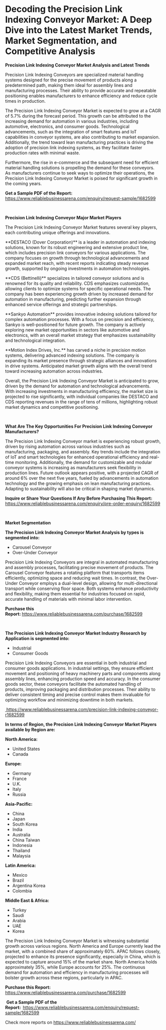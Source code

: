 <p><h1>Decoding the Precision Link Indexing Conveyor Market: A Deep Dive into the Latest Market Trends, Market Segmentation, and Competitive Analysis</h1></p><p><strong>Precision Link Indexing Conveyor Market Analysis and Latest Trends</strong></p>
<p><p>Precision Link Indexing Conveyors are specialized material handling systems designed for the precise movement of products along a predetermined path, making them ideal for assembly lines and manufacturing processes. Their ability to provide accurate and repeatable positioning enables manufacturers to enhance efficiency and reduce cycle times in production. </p><p>The Precision Link Indexing Conveyor Market is expected to grow at a CAGR of 5.7% during the forecast period. This growth can be attributed to the increasing demand for automation in various industries, including automotive, electronics, and consumer goods. Technological advancements, such as the integration of smart features and IoT capabilities in conveyor systems, are also contributing to market expansion. Additionally, the trend toward lean manufacturing practices is driving the adoption of precision link indexing systems, as they facilitate faster production rates with minimal waste. </p><p>Furthermore, the rise in e-commerce and the subsequent need for efficient material handling solutions is propelling the demand for these conveyors. As manufacturers continue to seek ways to optimize their operations, the Precision Link Indexing Conveyor Market is poised for significant growth in the coming years.</p></p>
<p><strong>Get a Sample PDF of the Report:&nbsp;</strong> <a href="https://www.reliablebusinessarena.com/enquiry/request-sample/1682599?utm_campaign=2532&utm_medium=2&utm_source=Github&utm_content=ia&utm_term=26032025&utm_id=precision-link-indexing-conveyor">https://www.reliablebusinessarena.com/enquiry/request-sample/1682599</a></p>
<p>&nbsp;</p>
<p><strong>Precision Link Indexing Conveyor Major Market Players</strong></p>
<p><p>The Precision Link Indexing Conveyor Market features several key players, each contributing unique offerings and innovations. </p><p>**DESTACO (Dover Corporation)** is a leader in automation and indexing solutions, known for its robust engineering and extensive product line, which includes precision link conveyors for various applications. The company focuses on growth through technological advancements and expanded market reach, with recent reports indicating steady revenue growth, supported by ongoing investments in automation technologies.</p><p>**CDS (Bettinelli)** specializes in tailored conveyor solutions and is renowned for its quality and reliability. CDS emphasizes customization, allowing clients to optimize systems for specific operational needs. The company has been experiencing growth driven by increased demand for automation in manufacturing, predicting further expansion through enhanced service offerings and strategic partnerships.</p><p>**Sankyo Automation** provides innovative indexing solutions tailored for complex automation processes. With a focus on precision and efficiency, Sankyo is well-positioned for future growth. The company is actively exploring new market opportunities in sectors like automotive and electronics, with an overall market strategy that emphasizes sustainability and technological integration.</p><p>**Motion Index Drives, Inc.** has carved a niche in precision motion systems, delivering advanced indexing solutions. The company is expanding its market presence through strategic alliances and innovations in drive systems. Anticipated market growth aligns with the overall trend toward increasing automation across industries.</p><p>Overall, the Precision Link Indexing Conveyor Market is anticipated to grow, driven by the demand for automation and technological advancements. With increasing investments in manufacturing efficiency, the market size is projected to rise significantly, with individual companies like DESTACO and CDS reporting revenues in the range of tens of millions, highlighting robust market dynamics and competitive positioning.</p></p>
<p>&nbsp;</p>
<p><strong>What Are The Key Opportunities For Precision Link Indexing Conveyor Manufacturers?</strong></p>
<p><p>The Precision Link Indexing Conveyor market is experiencing robust growth, driven by rising automation across various industries such as manufacturing, packaging, and assembly. Key trends include the integration of IoT and smart technologies for enhanced operational efficiency and real-time monitoring. Additionally, the demand for customizable and modular conveyor systems is increasing as manufacturers seek flexibility in production lines. Future outlook appears positive, with a projected CAGR of around 6% over the next five years, fueled by advancements in automation technology and the growing emphasis on lean manufacturing practices. Adapting to sustainability will also be critical in shaping market dynamics.</p></p>
<p><strong>Inquire or Share Your Questions If Any Before Purchasing This Report:</strong> <a href="https://www.reliablebusinessarena.com/enquiry/pre-order-enquiry/1682599?utm_campaign=2532&utm_medium=2&utm_source=Github&utm_content=ia&utm_term=26032025&utm_id=precision-link-indexing-conveyor">https://www.reliablebusinessarena.com/enquiry/pre-order-enquiry/1682599</a></p>
<p>&nbsp;</p>
<p><strong>Market Segmentation</strong></p>
<p><strong>The Precision Link Indexing Conveyor Market Analysis by types is segmented into:</strong></p>
<p><ul><li>Carousel Conveyor</li><li>Over-Under Conveyor</li></ul></p>
<p><p>Precision Link Indexing Conveyors are integral in automated manufacturing and assembly processes, facilitating precise movement of products. The Carousel Conveyor features a rotating platform that transports items efficiently, optimizing space and reducing wait times. In contrast, the Over-Under Conveyor employs a dual-level design, allowing for multi-directional transport while conserving floor space. Both systems enhance productivity and flexibility, making them essential for industries focused on rapid, accurate handling of materials with minimal labor intervention.</p></p>
<p><strong>Purchase this Report:&nbsp;</strong><a href="https://www.reliablebusinessarena.com/purchase/1682599?utm_campaign=2532&utm_medium=2&utm_source=Github&utm_content=ia&utm_term=26032025&utm_id=precision-link-indexing-conveyor">https://www.reliablebusinessarena.com/purchase/1682599</a></p>
<p>&nbsp;</p>
<p><strong>The Precision Link Indexing Conveyor Market Industry Research by Application is segmented into:</strong></p>
<p><ul><li>Industrial</li><li>Consumer Goods</li></ul></p>
<p><p>Precision Link Indexing Conveyors are essential in both industrial and consumer goods applications. In industrial settings, they ensure efficient movement and positioning of heavy machinery parts and components along assembly lines, enhancing production speed and accuracy. In the consumer goods sector, these conveyors facilitate the automated handling of products, improving packaging and distribution processes. Their ability to deliver consistent timing and precise control makes them invaluable for optimizing workflow and minimizing downtime in both markets.</p></p>
<p><a href="https://www.reliablebusinessarena.com/precision-link-indexing-conveyor-r1682599?utm_campaign=2532&utm_medium=2&utm_source=Github&utm_content=ia&utm_term=26032025&utm_id=precision-link-indexing-conveyor">&nbsp;https://www.reliablebusinessarena.com/precision-link-indexing-conveyor-r1682599</a></p>
<p><strong>In terms of Region, the Precision Link Indexing Conveyor Market Players available by Region are:</strong></p>
<p>
    <p> <strong> North America: </strong>
        <ul>
            <li>United States</li>
            <li>Canada</li>
        </ul>
        </p> 
    <p> <strong> Europe: </strong>
        <ul>
            <li>Germany</li>
            <li>France</li>
            <li>U.K.</li>
            <li>Italy</li>
            <li>Russia</li>
        </ul>
        </p> 
    <p> <strong> Asia-Pacific: </strong>
        <ul>
            <li>China</li>
            <li>Japan</li>
            <li>South Korea</li>
            <li>India</li>
            <li>Australia</li>
            <li>China Taiwan</li>
            <li>Indonesia</li>
            <li>Thailand</li>
            <li>Malaysia</li>
        </ul>
        </p> 
    <p> <strong> Latin America: </strong>
        <ul>
            <li>Mexico</li>
            <li>Brazil</li>
            <li>Argentina Korea</li>
            <li>Colombia</li>
        </ul>
        </p> 
    <p> <strong> Middle East & Africa: </strong>
        <ul>
            <li>Turkey</li>
            <li>Saudi</li>
            <li>Arabia</li>
            <li>UAE</li>
            <li>Korea</li>
        </ul>
    </p>
    </p>
<p><p>The Precision Link Indexing Conveyor Market is witnessing substantial growth across various regions. North America and Europe currently lead the market, with a combined share of approximately 60%. APAC follows closely, projected to enhance its presence significantly, especially in China, which is expected to capture around 15% of the market share. North America holds approximately 35%, while Europe accounts for 25%. The continuous demand for automation and efficiency in manufacturing processes will bolster growth across these regions, particularly in APAC.</p></p>
<p><strong>Purchase this Report: </strong><a href="https://www.reliablebusinessarena.com/purchase/1682599?utm_campaign=2532&utm_medium=2&utm_source=Github&utm_content=ia&utm_term=26032025&utm_id=precision-link-indexing-conveyor">https://www.reliablebusinessarena.com/purchase/1682599</a></p>
<p>&nbsp;<strong>Get a Sample PDF of the Report:&nbsp;&nbsp;</strong><a href="https://www.reliablebusinessarena.com/enquiry/request-sample/1682599?utm_campaign=2532&utm_medium=2&utm_source=Github&utm_content=ia&utm_term=26032025&utm_id=precision-link-indexing-conveyor">https://www.reliablebusinessarena.com/enquiry/request-sample/1682599</a></p>
<p><strong></strong></p>
<p>Check more reports on <a href="https://www.reliablebusinessarena.com/?utm_campaign=2532&utm_medium=2&utm_source=Github&utm_content=ia&utm_term=26032025&utm_id=precision-link-indexing-conveyor">https://www.reliablebusinessarena.com/</a></p>